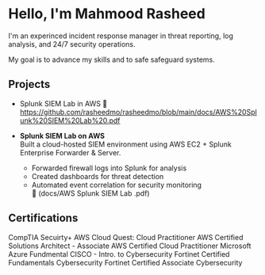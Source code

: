 # Hello, I'm Mahmood Rasheed

I'm an experinced incident response manager in threat reporting, log analysis, and 24/7 security operations.

My goal is to advance my skills and to safe safeguard systems.

## Projects
- Splunk SIEM Lab in AWS  📄 https://github.com/rasheedmo/rasheedmo/blob/main/docs/AWS%20Splunk%20SIEM%20Lab%20.pdf

- **Splunk SIEM Lab on AWS**  
  Built a cloud-hosted SIEM environment using AWS EC2 + Splunk Enterprise Forwarder & Server.  
  - Forwarded firewall logs into Splunk for analysis  
  - Created dashboards for threat detection  
  - Automated event correlation for security monitoring  
  📄 (docs/AWS Splunk SIEM Lab .pdf)


## Certifications
CompTIA Secuirty+
AWS Cloud Quest: Cloud Practitioner 
AWS Certified Solutions Architect - Associate
AWS Certified Cloud Practitioner
Microsoft Azure Fundmental 
CISCO - Intro. to Cybersecurity 
Fortinet Certified Fundamentals Cybersecurity 
Fortinet Certified Associate Cybersecurity 

